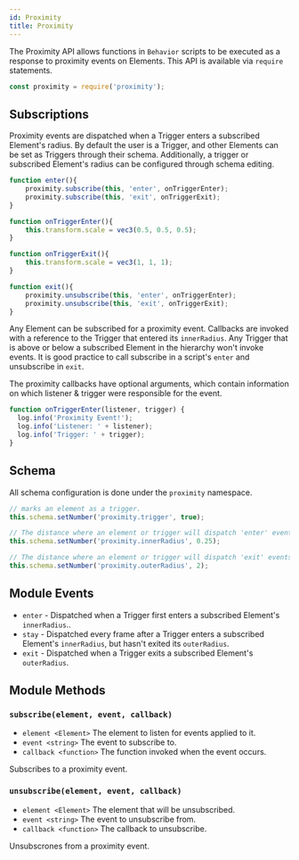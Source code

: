 ```yaml
---
id: Proximity
title: Proximity
---
```


The Proximity API allows functions in `Behavior` scripts to be executed as a response to proximity events on Elements. This API is available via `require` statements.

```javascript
const proximity = require('proximity');
```

## Subscriptions

Proximity events are dispatched when a Trigger enters a subscribed Element's radius. By default the user is a Trigger, and other Elements can be set as Triggers through their schema. Additionally, a trigger or subscribed Element's radius can be configured through schema editing.

```javascript
function enter(){
	proximity.subscribe(this, 'enter', onTriggerEnter);
	proximity.subscribe(this, 'exit', onTriggerExit);
}

function onTriggerEnter(){
	this.transform.scale = vec3(0.5, 0.5, 0.5);
}

function onTriggerExit(){
	this.transform.scale = vec3(1, 1, 1);
}

function exit(){
	proximity.unsubscribe(this, 'enter', onTriggerEnter);
	proximity.unsubscribe(this, 'exit', onTriggerExit);
}
```

Any Element can be subscribed for a proximity event. Callbacks are invoked with a reference to the Trigger that entered its `innerRadius`. Any Trigger that is above or below a subscribed Element in the hierarchy won't invoke events. It is good practice to call subscribe in a script's `enter` and unsubscribe in `exit`.

The proximity callbacks have optional arguments, which contain information on which listener & trigger were responsible for the event.

```javascript
function onTriggerEnter(listener, trigger) {
  log.info('Proximity Event!');
  log.info('Listener: ' + listener);
  log.info('Trigger: ' + trigger);
}
```

## Schema

All schema configuration is done under the `proximity` namespace.

```javascript
// marks an element as a trigger.
this.schema.setNumber('proximity.trigger', true);

// The distance where an element or trigger will dispatch 'enter' events.
this.schema.setNumber('proximity.innerRadius', 0.25);

// The distance where an element or trigger will dispatch 'exit' events.
this.schema.setNumber('proximity.outerRadius', 2);
```

## Module Events

- `enter` - Dispatched when a Trigger first enters a subscribed Element's `innerRadius`..
- `stay` - Dispatched every frame after a Trigger enters a subscribed Element's `innerRadius`, but hasn't exited its `outerRadius`.
- `exit` - Dispatched when a Trigger exits a subscribed Element's `outerRadius`.

## Module Methods

### `subscribe(element, event, callback)`
- `element <Element>` The element to listen for events applied to it.
- `event <string>` The event to subscribe to.
- `callback <function>` The function invoked when the event occurs.

Subscribes to a proximity event.

### `unsubscribe(element, event, callback)`
- `element <Element>` The element that will be unsubscribed.
- `event <string>` The event to unsubscribe from.
- `callback <function>` The callback to unsubscribe.

Unsubscrones from a proximity event.
